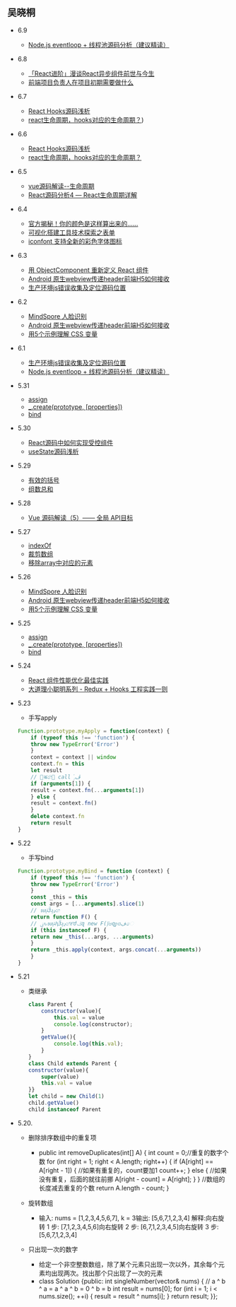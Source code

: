## 吴晓桐
- 6.9
   - [Node.js eventloop + 线程池源码分析（建议精读）](https://juejin.cn/post/6951303053739819038)
- 6.8
   - [「React进阶」漫谈React异步组件前世与今生](https://juejin.cn/post/6970845778713509919)
   - ​[前端项目负责人在项目初期需要做什么](https://juejin.cn/post/6968874442554343455)
- 6.7
  - [React Hooks源码浅析](https://zhuanlan.zhihu.com/p/68842478)
  - ​[react生命周期，hooks对应的生命周期？](https://www.cnblogs.com/cxyqts/p/14401737.html?ivk_sa=1024320u))
- 6.6
  - [React Hooks源码浅析](https://zhuanlan.zhihu.com/p/68842478)
  - ​[react生命周期，hooks对应的生命周期？](https://www.cnblogs.com/cxyqts/p/14401737.html?ivk_sa=1024320u)

- 6.5
  - [vue源码解读--生命周期](https://www.jianshu.com/p/4748048ed02b)
  - [React源码分析4 — React生命周期详解](https://blog.csdn.net/u013510838/article/details/58070092)

- 6.4
  - [官方揭秘！你的颜色是这样算出来的…… ](https://juejin.cn/post/6968344281786351629)
   - [可视化搭建工具技术探索之表单](https://juejin.cn/post/6965336033395212302)
   - [iconfont 支持全新的彩色字体图标](https://juejin.cn/post/6960108736966819848)
- 6.3
   - [用 ObjectComponent 重新定义 React 组件](https://juejin.cn/post/6969536778927603725)
   - [Android 原生webview传递header前端H5如何接收](https://juejin.cn/post/6965336033395212302)
   - [生产环境js错误收集及定位源码位置](https://juejin.cn/post/6960108736966819848)
- 6.2
   - [ MindSpore 人脸识别](https://juejin.cn/post/6965741051646574628)
   - [Android 原生webview传递header前端H5如何接收](https://juejin.cn/post/6965336033395212302)
   - [用5个示例理解 CSS 变量](https://juejin.cn/post/6966387853483835429)
- 6.1
  - [生产环境js错误收集及定位源码位置](https://juejin.cn/post/6960108736966819848)
  - [Node.js eventloop + 线程池源码分析（建议精读）](https://juejin.cn/post/6951303053739819038)
- 5.31
   - [assign](https://www.lodashjs.com/docs/lodash.assign)
   - [_.create(prototype, [properties])](https://www.lodashjs.com/docs/lodash.create)
   - [bind](https://www.lodashjs.com/docs/lodash.bind)
- 5.30
    - [React源码中如何实现受控组件](https://zhuanlan.zhihu.com/p/267008933)
    - ​[useState源码浅析](https://blog.csdn.net/weixin_33786077/article/details/91466681)
- 5.29
    - [有效的括号](https://leetcode-cn.com/problems/valid-parentheses/solution/valid-parentheses-fu-zhu-zhan-fa-by-jin407891080/)
    - [组数总和](https://leetcode-cn.com/problems/combination-sum/solution/zu-he-zong-he-by-leetcode-solution/)
- 5.28
   - [Vue 源码解读（5）—— 全局 API目标](https://juejin.cn/post/6952643167715852319)
- 5.27
   - [indexOf](https://www.lodashjs.com/docs/lodash.indexOf)
   - [裁剪数组](https://www.lodashjs.com/docs/lodash.slice)
   - [移除array中对应的元素](https://www.lodashjs.com/docs/lodash.pullAt)
- 5.26
   - [ MindSpore 人脸识别](https://juejin.cn/post/6965741051646574628)
   - [Android 原生webview传递header前端H5如何接收](https://juejin.cn/post/6965336033395212302)
   - [用5个示例理解 CSS 变量](https://juejin.cn/post/6966387853483835429)
- 5.25
   - [assign](https://www.lodashjs.com/docs/lodash.assign)
   - [_.create(prototype, [properties])](https://www.lodashjs.com/docs/lodash.create)
   - [bind](https://www.lodashjs.com/docs/lodash.bind)
- 5.24
  - [React 组件性能优化最佳实践](https://juejin.cn/post/6965747225154732069)
   - [大道理小聪明系列 - Redux + Hooks 工程实践一则](https://juejin.cn/post/6965732983781195807)
- 5.23
    - 手写apply
    ```js
    Function.prototype.myApply = function(context) {
        if (typeof this !== 'function') {
        throw new TypeError('Error')
        }
        context = context || window
        context.fn = this
        let result
        // ॒ቘ݇හ޾ call ํڦ܄
        if (arguments[1]) {
        result = context.fn(...arguments[1])
        } else {
        result = context.fn()
        }
        delete context.fn
        return result
    }
    ```
- 5.22
    - 手写bind
    ```js
    Function.prototype.myBind = function (context) {
        if (typeof this !== 'function') {
        throw new TypeError('Error')
        }
        const _this = this
        const args = [...arguments].slice(1)
        // ᬬࢧӞӻڍහ
        return function F() {
        // ࢩԅᬬࢧԧӞӻڍහ҅౯ժݢզ new F()҅ಅզᵱᥝڣෙ
        if (this instanceof F) {
        return new _this(...args, ...arguments)
        }
        return _this.apply(context, args.concat(...arguments))
        }
    }   
    ```
- 5.21
  - 类继承
    ```js 
    class Parent {
        constructor(value){
            this.val = value
            console.log(constructor);
        }
        getValue(){
            console.log(this.val);
        }
    } 
    class Child extends Parent {
    constructor(value){
        super(value)
        this.val = value
    }}
    let child = new Child(1)
    child.getValue()
    child instanceof Parent
    ```
- 5.20.
    - 删除排序数组中的重复项 
        - public int removeDuplicates(int[] A) {
                int count = 0;//重复的数字个数
                for (int right = 1; right < A.length; right++) {
                    if (A[right] == A[right - 1]) {
                        //如果有重复的，count要加1
                        count++;
                    } else {
                        //如果没有重复，后面的就往前挪
                        A[right - count] = A[right];
                    }
                }
                //数组的长度减去重复的个数
                return A.length - count;
            }
    
    - 旋转数组
        - 输入: nums = [1,2,3,4,5,6,7], k = 3输出: [5,6,7,1,2,3,4] 解释:向右旋转 1 步: [7,1,2,3,4,5,6]向右旋转 2 步: [6,7,1,2,3,4,5]向右旋转 3 步: [5,6,7,1,2,3,4]
    
        
    - 只出现一次的数字
        - 给定一个非空整数数组，除了某个元素只出现一次以外，其余每个元素均出现两次。找出那个只出现了一次的元素
        - class Solution {public:
            int singleNumber(vector<int>& nums) {
                // a ^ b ^ a = a ^ a ^ b = 0 ^ b = b
                int result = nums[0];
                for (int i = 1; i < nums.size(); ++i) {
                    result = result ^ nums[i];
                }
                return result;
            }};
  
    
